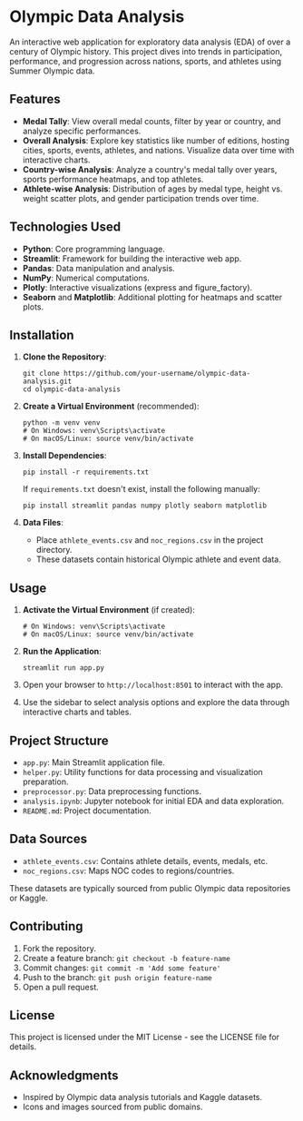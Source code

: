 # Olympic Data Analysis

An interactive web application for exploratory data analysis (EDA) of over a century of Olympic history. This project dives into trends in participation, performance, and progression across nations, sports, and athletes using Summer Olympic data.

## Features

- **Medal Tally**: View overall medal counts, filter by year or country, and analyze specific performances.
- **Overall Analysis**: Explore key statistics like number of editions, hosting cities, sports, events, athletes, and nations. Visualize data over time with interactive charts.
- **Country-wise Analysis**: Analyze a country's medal tally over years, sports performance heatmaps, and top athletes.
- **Athlete-wise Analysis**: Distribution of ages by medal type, height vs. weight scatter plots, and gender participation trends over time.

## Technologies Used

- **Python**: Core programming language.
- **Streamlit**: Framework for building the interactive web app.
- **Pandas**: Data manipulation and analysis.
- **NumPy**: Numerical computations.
- **Plotly**: Interactive visualizations (express and figure_factory).
- **Seaborn** and **Matplotlib**: Additional plotting for heatmaps and scatter plots.

## Installation

1. **Clone the Repository**:
   ```
   git clone https://github.com/your-username/olympic-data-analysis.git
   cd olympic-data-analysis
   ```

2. **Create a Virtual Environment** (recommended):
   ```
   python -m venv venv
   # On Windows: venv\Scripts\activate
   # On macOS/Linux: source venv/bin/activate
   ```

3. **Install Dependencies**:
   ```
   pip install -r requirements.txt
   ```
   If `requirements.txt` doesn't exist, install the following manually:
   ```
   pip install streamlit pandas numpy plotly seaborn matplotlib
   ```

4. **Data Files**:
   - Place `athlete_events.csv` and `noc_regions.csv` in the project directory.
   - These datasets contain historical Olympic athlete and event data.

## Usage

1. **Activate the Virtual Environment** (if created):
   ```
   # On Windows: venv\Scripts\activate
   # On macOS/Linux: source venv/bin/activate
   ```

2. **Run the Application**:
   ```
   streamlit run app.py
   ```

3. Open your browser to `http://localhost:8501` to interact with the app.

4. Use the sidebar to select analysis options and explore the data through interactive charts and tables.

## Project Structure

- `app.py`: Main Streamlit application file.
- `helper.py`: Utility functions for data processing and visualization preparation.
- `preprocessor.py`: Data preprocessing functions.
- `analysis.ipynb`: Jupyter notebook for initial EDA and data exploration.
- `README.md`: Project documentation.

## Data Sources

- `athlete_events.csv`: Contains athlete details, events, medals, etc.
- `noc_regions.csv`: Maps NOC codes to regions/countries.

These datasets are typically sourced from public Olympic data repositories or Kaggle.

## Contributing

1. Fork the repository.
2. Create a feature branch: `git checkout -b feature-name`
3. Commit changes: `git commit -m 'Add some feature'`
4. Push to the branch: `git push origin feature-name`
5. Open a pull request.

## License

This project is licensed under the MIT License - see the LICENSE file for details.

## Acknowledgments

- Inspired by Olympic data analysis tutorials and Kaggle datasets.
- Icons and images sourced from public domains.